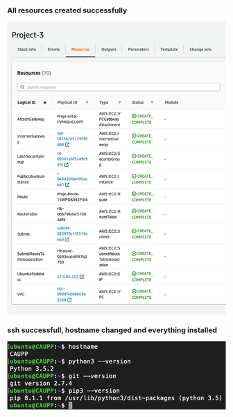 
### All resources created successfully
![Resources Created](./screenshots/Resources.png)

### ssh successfull, hostname changed and everything installed
![ssh, hostname, versions](./screenshots/SSH.png)